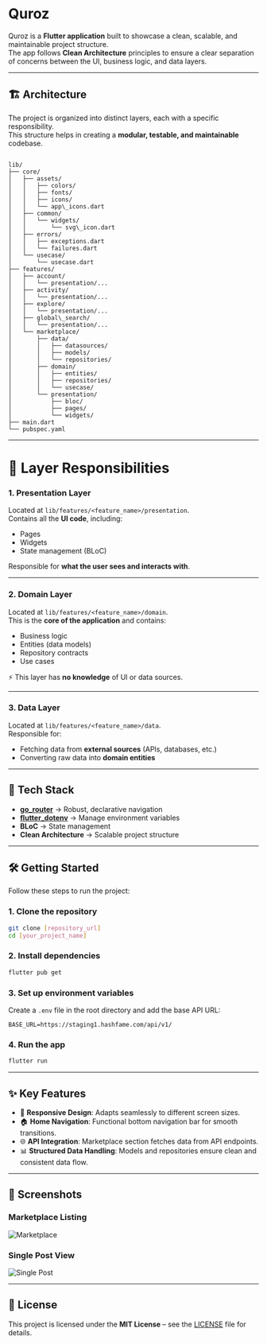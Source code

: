 # Quroz

Quroz is a **Flutter application** built to showcase a clean, scalable, and maintainable project structure.  
The app follows **Clean Architecture** principles to ensure a clear separation of concerns between the UI, business logic, and data layers.

---

## 🏗️ Architecture

The project is organized into distinct layers, each with a specific responsibility.  
This structure helps in creating a **modular, testable, and maintainable** codebase.

```

lib/
├── core/
│   ├── assets/
│   │   ├── colors/
│   │   ├── fonts/
│   │   ├── icons/
│   │   └── app\_icons.dart
│   ├── common/
│   │   └── widgets/
│   │       └── svg\_icon.dart
│   ├── errors/
│   │   ├── exceptions.dart
│   │   └── failures.dart
│   └── usecase/
│       └── usecase.dart
├── features/
│   ├── account/
│   │   └── presentation/...
│   ├── activity/
│   │   └── presentation/...
│   ├── explore/
│   │   └── presentation/...
│   ├── global\_search/
│   │   └── presentation/...
│   └── marketplace/
│       ├── data/
│       │   ├── datasources/
│       │   ├── models/
│       │   └── repositories/
│       ├── domain/
│       │   ├── entities/
│       │   ├── repositories/
│       │   └── usecase/
│       └── presentation/
│           ├── bloc/
│           ├── pages/
│           └── widgets/
├── main.dart
└── pubspec.yaml

```

---

# 📂 Layer Responsibilities

### 1. Presentation Layer

Located at `lib/features/<feature_name>/presentation`.  
Contains all the **UI code**, including:

- Pages
- Widgets
- State management (BLoC)

Responsible for **what the user sees and interacts with**.

---

### 2. Domain Layer

Located at `lib/features/<feature_name>/domain`.  
This is the **core of the application** and contains:

- Business logic
- Entities (data models)
- Repository contracts
- Use cases

⚡ This layer has **no knowledge** of UI or data sources.

---

### 3. Data Layer

Located at `lib/features/<feature_name>/data`.  
Responsible for:

- Fetching data from **external sources** (APIs, databases, etc.)
- Converting raw data into **domain entities**

---

## 🚀 Tech Stack

- **[go_router](https://pub.dev/packages/go_router)** → Robust, declarative navigation
- **[flutter_dotenv](https://pub.dev/packages/flutter_dotenv)** → Manage environment variables
- **BLoC** → State management
- **Clean Architecture** → Scalable project structure

---

## 🛠️ Getting Started

Follow these steps to run the project:

### 1. Clone the repository

```bash
git clone [repository_url]
cd [your_project_name]
```

### 2. Install dependencies

```bash
flutter pub get
```

### 3. Set up environment variables

Create a `.env` file in the root directory and add the base API URL:

```
BASE_URL=https://staging1.hashfame.com/api/v1/
```

### 4. Run the app

```bash
flutter run
```

---

## ✨ Key Features

- 📱 **Responsive Design**: Adapts seamlessly to different screen sizes.
- 🏠 **Home Navigation**: Functional bottom navigation bar for smooth transitions.
- 🌐 **API Integration**: Marketplace section fetches data from API endpoints.
- 📊 **Structured Data Handling**: Models and repositories ensure clean and consistent data flow.

---

## 📸 Screenshots

### Marketplace Listing

![Marketplace](screenshots/sc1.png)

### Single Post View

![Single Post](screenshots/sc2.png)

---

## 📜 License

This project is licensed under the **MIT License** – see the [LICENSE](LICENSE) file for details.
